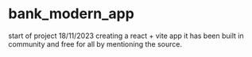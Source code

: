 # bank_modern_app
start of project 18/11/2023
creating a react + vite app 
it has been built in community and free for all by mentioning the source.
